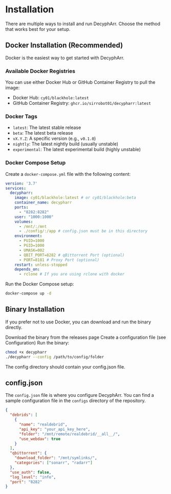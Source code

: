 # Installation

There are multiple ways to install and run DecyphArr. Choose the method that works best for your setup.

## Docker Installation (Recommended)

Docker is the easiest way to get started with DecyphArr.

### Available Docker Registries

You can use either Docker Hub or GitHub Container Registry to pull the image:

- Docker Hub: `cy01/blackhole:latest`
- GitHub Container Registry: `ghcr.io/sirrobot01/decypharr:latest`

### Docker Tags

- `latest`: The latest stable release
- `beta`: The latest beta release
- `vX.Y.Z`: A specific version (e.g., `v0.1.0`)
- `nightly`: The latest nightly build (usually unstable)
- `experimental`: The latest experimental build (highly unstable)

### Docker Compose Setup

Create a `docker-compose.yml` file with the following content:

```yaml
version: '3.7'
services:
  decypharr:
    image: cy01/blackhole:latest # or cy01/blackhole:beta
    container_name: decypharr
    ports:
      - "8282:8282"
    user: "1000:1000"
    volumes:
      - /mnt/:/mnt
      - ./config/:/app # config.json must be in this directory
    environment:
      - PUID=1000
      - PGID=1000
      - UMASK=002
      - QBIT_PORT=8282 # qBittorrent Port (optional)
      - PORT=8181 # Proxy Port (optional)
    restart: unless-stopped
    depends_on:
      - rclone # If you are using rclone with docker


```

Run the Docker Compose setup:
```bash
docker-compose up -d
```


## Binary Installation
If you prefer not to use Docker, you can download and run the binary directly.

Download the binary from the releases page
Create a configuration file (see Configuration)
Run the binary:
```bash
chmod +x decypharr
./decypharr --config /path/to/config/folder
```

The config directory should contain your config.json file.

## config.json

The `config.json` file is where you configure DecyphArr. You can find a sample configuration file in the `configs` directory of the repository.

```json
{
  "debrids": [
    {
      "name": "realdebrid",
      "api_key": "your_api_key_here",
      "folder": "/mnt/remote/realdebrid/__all__/",
      "use_webdav": true
    }
  ],
  "qbittorrent": {
    "download_folder": "/mnt/symlinks/",
    "categories": ["sonarr", "radarr"]
  },
  "use_auth": false,
  "log_level": "info",
  "port": "8282"
}
```